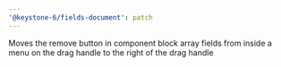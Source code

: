 ```yaml
---
'@keystone-6/fields-document': patch
---
```


Moves the remove button in component block array fields from inside a menu on the drag handle to the right of the drag handle
